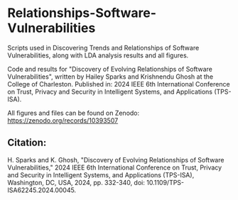 # Relationships-Software-Vulnerabilities
Scripts used in Discovering Trends and Relationships of Software Vulnerabilities, along with LDA analysis results and all figures.

Code and results for "Discovery of Evolving Relationships of Software Vulnerabilities", written by Hailey Sparks and Krishnendu Ghosh at the College of Charleston. Published in: 2024 IEEE 6th International Conference on Trust, Privacy and Security in Intelligent Systems, and Applications (TPS-ISA). 

All figures and files can be found on Zenodo: https://zenodo.org/records/10393507

## Citation: 
H. Sparks and K. Ghosh, "Discovery of Evolving Relationships of Software Vulnerabilities," 2024 IEEE 6th International Conference on Trust, Privacy and Security in Intelligent Systems, and Applications (TPS-ISA), Washington, DC, USA, 2024, pp. 332-340, doi: 10.1109/TPS-ISA62245.2024.00045.
